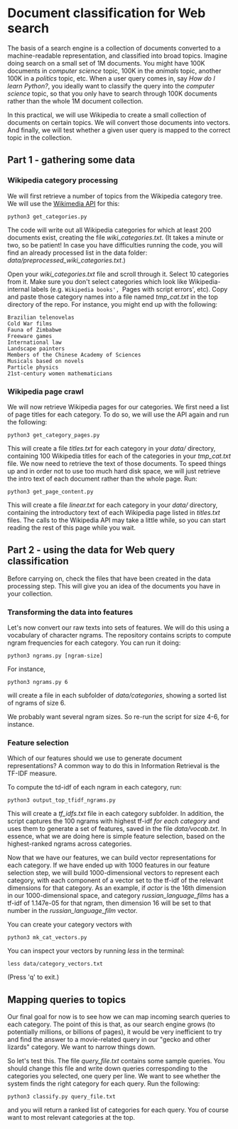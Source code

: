 # Document classification for Web search

The basis of a search engine is a collection of documents converted to a machine-readable representation, and classified into broad topics. Imagine doing search on a small set of 1M documents. You might have 100K documents in *computer science* topic, 100K in the *animals* topic, another 100K in a *politics* topic, etc. When a user query comes in, say *How do I learn Python?*, you ideally want to classify the query into the *computer science* topic, so that you only have to search through 100K documents rather than the whole 1M document collection.

In this practical, we will use Wikipedia to create a small collection of documents on certain topics. We will convert those documents into vectors. And finally, we will test whether a given user query is mapped to the correct topic in the collection.


## Part 1 - gathering some data


### Wikipedia category processing


We will first retrieve a number of topics from the Wikipedia category tree. We will use the [Wikimedia API](https://www.mediawiki.org/wiki/API:Main_page) for this:

    python3 get_categories.py

The code will write out all Wikipedia categories for which at least 200 documents exist, creating the file *wiki_categories.txt*. (It takes a minute or two, so be patient! In case you have difficulties running the code, you will find an already processed list in the data folder: *data/preprocessed_wiki_categories.txt*.)

Open your *wiki_categories.txt* file and scroll through it. Select 10 categories from it. Make sure you don't select categories which look like Wikipedia-internal labels (e.g. `Wikipedia books', `Pages with script errors', etc). Copy and paste those category names into a file named *tmp_cat.txt* in the top directory of the repo. For instance, you might end up with the following:

    Brazilian telenovelas
    Cold War films
    Fauna of Zimbabwe
    Freeware games
    International law
    Landscape painters
    Members of the Chinese Academy of Sciences
    Musicals based on novels
    Particle physics
    21st-century women mathematicians


### Wikipedia page crawl

We will now retrieve Wikipedia pages for our categories. We first need a list of page titles for each category. To do so, we will use the API again and run the following:

    python3 get_category_pages.py

This will create a file *titles.txt* for each category in your *data/* directory, containing 100 Wikipedia titles for each of the categories in your *tmp_cat.txt* file. We now need to retrieve the text of those documents. To speed things up and in order not to use too much hard disk space, we will just retrieve the intro text of each document rather than the whole page. Run:

    python3 get_page_content.py

This will create a file *linear.txt* for each category in your *data/* directory, containing the introductory text of each Wikipedia page listed in *titles.txt* files. The calls to the Wikipedia API may take a little while, so you can start reading the rest of this page while you wait.


## Part 2 - using the data for Web query classification

Before carrying on, check the files that have been created in the data processing step. This will give you an idea of the documents you have in your collection.

### Transforming the data into features

Let's now convert our raw texts into sets of features. We will do this using a vocabulary of character ngrams. The repository contains scripts to compute ngram frequencies for each category. You can run it doing:

    python3 ngrams.py [ngram-size]

For instance,

    python3 ngrams.py 6

will create a file in each subfolder of *data/categories*, showing a sorted list of ngrams of size 6.

We probably want several ngram sizes. So re-run the script for size 4-6, for instance.


### Feature selection

Which of our features should we use to generate document representations? A common way to do this in Information Retrieval is the TF-IDF measure.

To compute the td-idf of each ngram in each category, run:

    python3 output_top_tfidf_ngrams.py

This will create a *tf_idfs.txt* file in each category subfolder. In addition, the script captures the 100 ngrams with highest tf-idf *for each category* and uses them to generate a set of features, saved in the file *data/vocab.txt*. In essence, what we are doing here is simple feature selection, based on the highest-ranked ngrams across categories.

Now that we have our features, we can build vector representations for each category. If we have ended up with 1000 features in our feature selection step, we will build 1000-dimensional vectors to represent each category, with each component of a vector set to the tf-idf of the relevant dimensions for that category. As an example, if *actor* is the 16th dimension in our 1000-dimensional space, and category *russian_language_films* has a tf-idf of 1.147e-05 for that ngram, then dimension 16 will be set to that number in the *russian_language_film* vector.

You can create your category vectors with

    python3 mk_cat_vectors.py

You can inspect your vectors by running *less* in the terminal:

    less data/category_vectors.txt

(Press 'q' to exit.)

## Mapping queries to topics

Our final goal for now is to see how we can map incoming search queries to each category. The point of this is that, as our search engine grows (to potentially millions, or billions of pages), it would be very inefficient to try and find the answer to a movie-related query in our "gecko and other lizards" category. We want to narrow things down.

So let's test this. The file *query_file.txt* contains some sample queries. You should change this file and write down queries corresponding to the categories you selected, one query per line. We want to see whether the system finds the right category for each query. Run the following:

    python3 classify.py query_file.txt

and you will return a ranked list of categories for each query. You of course want to most relevant categories at the top.


 

